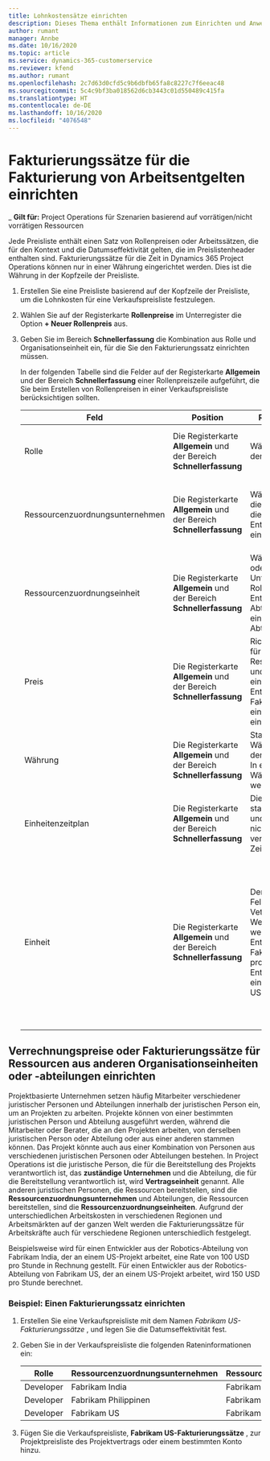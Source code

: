 ```yaml
---
title: Lohnkostensätze einrichten
description: Dieses Thema enthält Informationen zum Einrichten und Anwenden von Lohnkostensätzen in Project Operations.
author: rumant
manager: Annbe
ms.date: 10/16/2020
ms.topic: article
ms.service: dynamics-365-customerservice
ms.reviewer: kfend
ms.author: rumant
ms.openlocfilehash: 2c7d63d0cfd5c9b6dbfb65fa8c8227c7f6eeac48
ms.sourcegitcommit: 5c4c9bf3ba018562d6cb3443c01d550489c415fa
ms.translationtype: HT
ms.contentlocale: de-DE
ms.lasthandoff: 10/16/2020
ms.locfileid: "4076548"
---
```

# <a name="set-up-bill-rates-for-labor-rate-billing"></a>Fakturierungssätze für die Fakturierung von Arbeitsentgelten einrichten 

_ **Gilt für:** Project Operations für Szenarien basierend auf vorrätigen/nicht vorrätigen Ressourcen

Jede Preisliste enthält einen Satz von Rollenpreisen oder Arbeitssätzen, die für den Kontext und die Datumseffektivität gelten, die im Preislistenheader enthalten sind. Fakturierungssätze für die Zeit in Dynamics 365 Project Operations können nur in einer Währung eingerichtet werden. Dies ist die Währung in der Kopfzeile der Preisliste.

1. Erstellen Sie eine Preisliste basierend auf der Kopfzeile der Preisliste, um die Lohnkosten für eine Verkaufspreisliste festzulegen. 
2. Wählen Sie auf der Registerkarte **Rollenpreise** im Unterregister die Option **+ Neuer Rollenpreis** aus. 
3. Geben Sie im Bereich **Schnellerfassung** die Kombination aus Rolle und Organisationseinheit ein, für die Sie den Fakturierungssatz einrichten müssen.

   In der folgenden Tabelle sind die Felder auf der Registerkarte **Allgemein** und der Bereich **Schnellerfassung** einer Rollenpreiszeile aufgeführt, die Sie beim Erstellen von Rollenpreisen in einer Verkaufspreisliste berücksichtigen sollten.

    | Feld | Position | Relevanz, Zweck und Anleitung | Nachgelagerte Auswirkungen |
    | --- | --- | --- | --- |
    | Rolle | Die Registerkarte **Allgemein** und der Bereich **Schnellerfassung** | Wählen Sie die Rolle aus, für die Sie den Fakturierungssatz festlegen. | Die Rolle in der eingehenden Vorkalkulation oder der Istwerte wird mit dieser Zeile abgeglichen, um den Fakturierungssatz der Rolle als Standard festzulegen. |
    | Ressourcenzuordnungsunternehmen | Die Registerkarte **Allgemein** und der Bereich **Schnellerfassung** | Wählen Sie das Unternehmen oder die juristische Person aus, von der die Rolle stammt. Zum Beispiel ein Entwickler von Fabrikam India oder ein Entwickler von Fabrikam USA. | Das Ressourcenzuordnungsunternehmen in der eingehenden Vorkalkulation oder den Istwerten wird mit dieser Zeile abgeglichen, um den Fakturierungssatz der Rolle als Standard festzulegen. |
    | Ressourcenzuordnungseinheit | Die Registerkarte **Allgemein** und der Bereich **Schnellerfassung** | Wählen Sie die Organisationseinheit oder die Abteilung des Unternehmens aus, von dem die Rolle stammt. Zum Beispiel ein Entwickler aus der Robotics-Abteilung von Fabrikam India oder ein Entwickler aus der Software-Abteilung von Fabrikam USA. | Die Ressourcenzuordnungseinheit in der eingehenden Vorkalkulation oder den Istwerten wird mit dieser Zeile abgeglichen, um den Fakturierungssatz der Rolle als Standard festzulegen. |
    | Preis | Die Registerkarte **Allgemein** und der Bereich **Schnellerfassung** | Richten Sie den Fakturierungssatz für die Kombination aus Rolle, Ressourcenzuordnungsunternehmen und Ressourcenzuordnungseinheit ein. Beispielsweise hat ein Entwickler aus Fabrikam India eine Fakturierungsrate von 100 USD oder ein Entwickler aus Fabrikam USA eine Fakturierungsrate von 150 USD. | Der Preis ist der Standard-Fakturierungssatz für den Preis pro Einheit der eingehenden Vorkalkulations- oder Istwertzeile für die Zeittransaktionsklasse. |
    | Währung | Die Registerkarte **Allgemein** und der Bereich **Schnellerfassung**| Standardmäßig stammt dieser Währungswert aus der Währung in der Kopfzeile der Verkaufspreisliste. In einer Verkaufspreisliste kann die Währung nicht überschrieben werden. | Diese Währung ist die Standardwährung für den Einzelpreis der eingehenden Istwert-Umsatzzeile für die Zeittransaktionsklasse. |
    | Einheitenzeitplan | Die Registerkarte **Allgemein** und der Bereich **Schnellerfassung** | Dieser Einheitenzeitplan ist standardmäßig auf Zeit eingestellt und kann für die Rollenpreisentität nicht geändert werden, da er verwendet wird, um Sätze nach Zeiteinheiten darzustellen. | Es gibt keine nachgelagerten Auswirkungen für dieses Feld. |
    | Einheit | Die Registerkarte **Allgemein** und der Bereich **Schnellerfassung** | Der Einheitenwert stammt aus dem Feld **Zeiteinheit** im Vetriebspreislisten-Header. Der Wert kann aber überschrieben werden. Zum Beispiel wird für einen Entwickler von Fabrikam India eine Fakturierungsrate von 1.000 USD pro **Tag in Indien** berechnet. Ein Entwickler aus Fabrikam USA hat eine Fakturierungsrate von 1.500 USD pro **Tag in den USA**. | Wenn der Preis pro Einheit standardmäßig in einer eingehenden Vorkalkulations- oder Istwert-Zeile angegeben wird, verwendet das System die Einheiten und Umrechnung in Basiseinheiten, um den Preis pro Einheit zu berechnen. Zum Beispiel entspricht eine Vorkalkulation für die Arbeit eines Entwicklers aus Indien 10 **Tage in Indien** , und die Einheit „Tag in Indien“ ist als 10 Stunden definiert. Bei der Preisberechnung dieser Vorkalkulationszeile berechnet die Anwendung den Einheitspreis für die Vorkalkulation als 1.000 USD/10 Stunden = 100 USD pro Stunde. |

## <a name="transfer-pricing-or-set-up-bill-rates-for-resources-from-other-organizational-units-or-divisions"></a>Verrechnungspreise oder Fakturierungssätze für Ressourcen aus anderen Organisationseinheiten oder -abteilungen einrichten 

Projektbasierte Unternehmen setzen häufig Mitarbeiter verschiedener juristischer Personen und Abteilungen innerhalb der juristischen Person ein, um an Projekten zu arbeiten. Projekte können von einer bestimmten juristischen Person und Abteilung ausgeführt werden, während die Mitarbeiter oder Berater, die an den Projekten arbeiten, von derselben juristischen Person oder Abteilung oder aus einer anderen stammen können. Das Projekt könnte auch aus einer Kombination von Personen aus verschiedenen juristischen Personen oder Abteilungen bestehen. In Project Operations ist die juristische Person, die für die Bereitstellung des Projekts verantwortlich ist, das **zuständige Unternehmen** und die Abteilung, die für die Bereitstellung verantwortlich ist, wird **Vertragseinheit** genannt. Alle anderen juristischen Personen, die Ressourcen bereitstellen, sind die **Ressourcenzuordnungsunternehmen** und Abteilungen, die Ressourcen bereitstellen, sind die **Ressourcenzuordnungseinheiten**. Aufgrund der unterschiedlichen Arbeitskosten in verschiedenen Regionen und Arbeitsmärkten auf der ganzen Welt werden die Fakturierungssätze für Arbeitskräfte auch für verschiedene Regionen unterschiedlich festgelegt.

Beispielsweise wird für einen Entwickler aus der Robotics-Abteilung von Fabrikam India, der an einem US-Projekt arbeitet, eine Rate von 100 USD pro Stunde in Rechnung gestellt. Für einen Entwickler aus der Robotics-Abteilung von Fabrikam US, der an einem US-Projekt arbeitet, wird 150 USD pro Stunde berechnet. 

### <a name="example-set-up-a-bill-rate"></a>Beispiel: Einen Fakturierungssatz einrichten 

1. Erstellen Sie eine Verkaufspreisliste mit dem Namen *Fabrikam US-Fakturierungssätze* , und legen Sie die Datumseffektivität fest.
2. Geben Sie in der Verkaufspreisliste die folgenden Rateninformationen ein:

    | Rolle | Ressourcenzuordnungsunternehmen | Ressourcenzuordnungseinheit | Fakturierungsrate |
    | --- | --- | --- | --- |
    | Developer | Fabrikam India | Fabrikam India – Robotics | 100 € |
    | Developer | Fabrikam Philippinen | Fabrikam Philippines – Robotics | 90 USD |
    | Developer | Fabrikam US | Fabrikam US - Robotics | 150 USD |

3. Fügen Sie die Verkaufspreisliste, **Fabrikam US-Fakturierungssätze** , zur Projektpreisliste des Projektvertrags oder einem bestimmten Konto hinzu.
